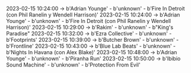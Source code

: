 2023-02-15 10:24:00 -> b'Adrian Younge' - b'unknown' - b'Fire In Detroit (con Phil Ranelin y Wendell Harrison)'
2023-02-15 10:24:00 -> b'Adrian Younge' - b'unknown' - b'Fire In Detroit (con Phil Ranelin y Wendell Harrison)'
2023-02-15 10:29:00 -> b'Rakim' - b'unknown' - b"King's Paradise"
2023-02-15 10:32:00 -> b'Ezra Collective' - b'unknown' - b'Footprints'
2023-02-15 10:39:00 -> b'Butcher Brown' - b'unknown' - b'Frontline'
2023-02-15 10:43:00 -> b'Blue Lab Beats' - b'unknown' - b'Nights In Havana (con Alex Blake)'
2023-02-15 10:48:00 -> b'Adrian Younge' - b'unknown' - b'Piranha Run'
2023-02-15 10:50:00 -> b'Ibibio Sound Machine' - b'unknown' - b'Protection From Evil'
